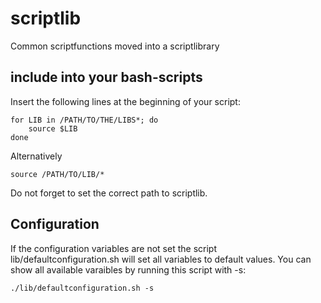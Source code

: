 # scriptlib
Common scriptfunctions moved into a scriptlibrary  

## include into your bash-scripts

Insert the following lines at the beginning of your script:

```
for LIB in /PATH/TO/THE/LIBS*; do
	source $LIB
done
```

Alternatively

```
source /PATH/TO/LIB/*
```

Do not forget to set the correct path to scriptlib.

## Configuration

If the configuration variables are not set the script lib/defaultconfiguration.sh will set all variables to default values. You can show all available varaibles by running this script with -s:
```
./lib/defaultconfiguration.sh -s
```

